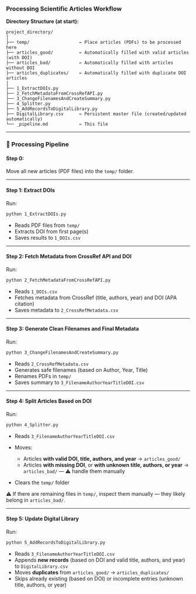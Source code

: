 ### Processing Scientific Articles Workflow

**Directory Structure (at start):**

```
project_directory/
│
├── temp/                   ← Place articles (PDFs) to be processed here
├── articles_good/          ← Automatically filled with valid articles (with DOI)
├── articles_bad/           ← Automatically filled with articles without DOI
├── articles_duplicates/    ← Automatically filled with duplicate DOI articles
│
├── 1_ExtractDOIs.py
├── 2_FetchMetadataFromCrossRefAPI.py
├── 3_ChangeFilenamesAndCreateSummary.py
├── 4_Splitter.py
├── 5_AddRecordsToDigitalLibrary.py
├── DigitalLibrary.csv      ← Persistent master file (created/updated automatically)
└── _pipeline.md            ← This file
```

---

### 🔄 Processing Pipeline

#### **Step 0:**

Move all new articles (PDF files) into the `temp/` folder.

---

#### **Step 1: Extract DOIs**

Run:

```bash
python 1_ExtractDOIs.py
```

* Reads PDF files from `temp/`
* Extracts DOI from first page(s)
* Saves results to `1_DOIs.csv`

---

#### **Step 2: Fetch Metadata from CrossRef API and DOI**

Run:

```bash
python 2_FetchMetadataFromCrossRefAPI.py
```

* Reads `1_DOIs.csv`
* Fetches metadata from CrossRef (title, authors, year) and DOI (APA citation)
* Saves metadata to `2_CrossRefMetadata.csv`

---

#### **Step 3: Generate Clean Filenames and Final Metadata**

Run:

```bash
python 3_ChangeFilenamesAndCreateSummary.py
```

* Reads `2_CrossRefMetadata.csv`
* Generates safe filenames (based on Author, Year, Title)
* Renames PDFs in `temp/`
* Saves summary to `3_FilenameAuthorYearTitleDOI.csv`

---

#### **Step 4: Split Articles Based on DOI**

Run:

```bash
python 4_Splitter.py
```

* Reads `3_FilenameAuthorYearTitleDOI.csv`
* Moves:

  * Articles **with valid DOI, title, authors, and year** → `articles_good/`
  * Articles **with missing DOI**, or **with unknown title, authors, or year** → `articles_bad/` — ⚠️ handle them manually
* Clears the `temp/` folder

⚠️ If there are remaining files in `temp/`, inspect them manually — they likely belong in `articles_bad/`.

---

#### **Step 5: Update Digital Library**

Run:

```bash
python 5_AddRecordsToDigitalLibrary.py
```

* Reads `3_FilenameAuthorYearTitleDOI.csv`
* Appends **new records** (based on DOI and valid title, authors, and year) to `DigitalLibrary.csv`
* Moves **duplicates** from `articles_good/` → `articles_duplicates/`
* Skips already existing (based on DOI) or incomplete entries (unknown title, authors, or year)
